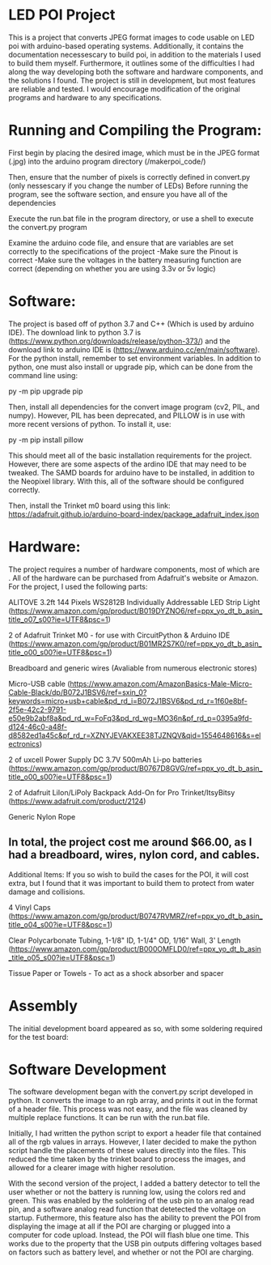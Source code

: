 # LED POI Project
This is a project that converts JPEG format images to code usable on LED poi with arduino-based operating systems. Additionally, it contains the documentation necessescary to build poi, in addition to the materials I used to build them myself. Furthermore, it outlines some of the difficulties I had along the way developing both the software and hardware components, and the solutions I found. The project is still in development, but most features are reliable and tested. I would encourage modification of the original programs and hardware to any specifications.   

# Running and Compiling the Program:

First begin by placing the desired image, which must be in the JPEG format (.jpg) into the arduino program directory (/makerpoi_code/)

Then, ensure that the number of pixels is correctly defined in convert.py (only nessescary if you change the number of LEDs)
Before running the program, see the software section, and ensure you have all of the dependencies

Execute the run.bat file in the program directory, or use a shell to execute the convert.py program

Examine the arduino code file, and ensure that are variables are set correctly to the specifications of the project 
  -Make sure the Pinout is correct
  -Make sure the voltages in the battery measuring function are correct (depending on whether you are using 3.3v or 5v logic)
  
# Software: 
The project is based off of python 3.7 and C++ (Which is used by arduino IDE). The download link to python 3.7 is (https://www.python.org/downloads/release/python-373/) and the download link to arduino IDE is (https://www.arduino.cc/en/main/software). For the python install, remember to set environment variables. In addition to python, one must also install or upgrade pip, which can be done from the command line using: 

py -m pip upgrade pip

Then, install all dependencies for the convert image program (cv2, PIL, and numpy). However, PIL has been deprecated, and PILLOW is in use with more recent versions of python. To install it, use:

 py -m pip install pillow
 
This should meet all of the basic installation requirements for the project. However, there are some aspects of the ardino IDE that may need to be tweaked. The SAMD boards for arduino have to be installed, in addition to the Neopixel library. With this, all of the software should be configured correctly.

Then, install the Trinket m0 board using this link: https://adafruit.github.io/arduino-board-index/package_adafruit_index.json

 # Hardware: 
The project requires a number of hardware components, most of which are . All of the hardware can be purchased from Adafruit's website or Amazon. For the project, I used the following parts: 

ALITOVE 3.2ft 144 Pixels WS2812B Individually Addressable LED Strip Light (https://www.amazon.com/gp/product/B019DYZNO6/ref=ppx_yo_dt_b_asin_title_o07_s00?ie=UTF8&psc=1)

2 of Adafruit Trinket M0 - for use with CircuitPython & Arduino IDE (https://www.amazon.com/gp/product/B01MR2S7K0/ref=ppx_yo_dt_b_asin_title_o00_s00?ie=UTF8&psc=1)

Breadboard and generic wires (Avaliable from numerous electronic stores)

Micro-USB cable (https://www.amazon.com/AmazonBasics-Male-Micro-Cable-Black/dp/B072J1BSV6/ref=sxin_0?keywords=micro+usb+cable&pd_rd_i=B072J1BSV6&pd_rd_r=1f60e8bf-2f5e-42c2-9791-e50e9b2abf8a&pd_rd_w=FoFq3&pd_rd_wg=MO36n&pf_rd_p=0395a9fd-d124-46c0-a48f-d8582ed1a45c&pf_rd_r=XZNYJEVAKXEE38TJZNQV&qid=1554648616&s=electronics)

2 of uxcell Power Supply DC 3.7V 500mAh Li-po batteries (https://www.amazon.com/gp/product/B0767D8GVG/ref=ppx_yo_dt_b_asin_title_o00_s00?ie=UTF8&psc=1)

2 of Adafruit LiIon/LiPoly Backpack Add-On for Pro Trinket/ItsyBitsy (https://www.adafruit.com/product/2124)

Generic Nylon Rope

In total, the project cost me around $66.00, as I had a breadboard, wires, nylon cord, and cables. 
-------------------------------------------------------------------------------------------------------
Additional Items:
If you so wish to build the cases for the POI, it will cost extra, but I found that it was important to build them to protect from water damage and collisions. 

4 Vinyl Caps
(https://www.amazon.com/gp/product/B0747RVMRZ/ref=ppx_yo_dt_b_asin_title_o04_s00?ie=UTF8&psc=1)

Clear Polycarbonate Tubing, 1-1/8" ID, 1-1/4" OD, 1/16" Wall, 3' Length
(https://www.amazon.com/gp/product/B000OMFLD0/ref=ppx_yo_dt_b_asin_title_o05_s00?ie=UTF8&psc=1)

Tissue Paper or Towels - To act as a shock absorber and spacer

# Assembly

The initial development board appeared as so, with some soldering required for the test board:

# Software Development

The software development began with the convert.py script developed in python. It converts the image to an rgb array, and prints it out in the format of a header file. This process was not easy, and the file was cleaned by multiple replace functions. It can be run with the run.bat file. 

Initially, I had written the python script to export a header file that contained all of the rgb values in arrays. However, I later decided to make the python script handle the placements of these values directly into the files. This reduced the time taken by the trinket board to process the images, and allowed for a clearer image with higher resolution. 

With the second version of the project, I added a battery detector to tell the user whether or not the battery is running low, using the colors red and green. This was enabled by the soldering of the usb pin to an analog read pin, and a software analog read function that detetected the voltage on startup. Futhermore, this feature also has the ability to prevent the POI from displaying the image at all if the POI are charging or plugged into a computer for code upload. Instead, the POI will flash blue one time. This works due to the property that the USB pin outputs differing voltages based on factors such as battery level, and whether or not the POI are charging. 
